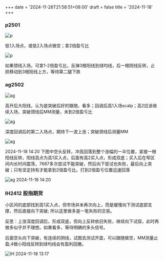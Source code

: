 +++
date = '2024-11-26T21:58:51+08:00'
draft = false
title = '2024-11-18'
+++

### p2501

![p](/images/2024-11-18-11-16-40.png)

低1入场点，或低2入场点做空；拿2倍盈亏比

![p](/images/2024-11-18-11-07-02.png)

如果颈线入场，可拿1-2倍盈亏比，反弹3根阳线到绿均线，后一根阴线反转，止损移动到3根阳线上方，等待第二腿下跌

### ag2502

![ag](/images/2024-11-18-11-15-45.png)

高开后大阳线，认为是突破后好的跟随，看多；回调后高1入场scalp；高2应该继续入场，突破颈线后MM测量，未到2倍盈亏比

![ag](/images/2024-11-18-11-16-32.png)

深度回调后的第二入场点，期待下一波上涨；突破颈线后测量MM

![ag](/images/2024-11-18-11-17-45.png)

2024-11-18 14:20 下图中空头反转，冲高回落到整个涨幅的一半位置，紧接一根阳线反转，阳线高点为高1买入点，后面有高2买入点，形成双底；买入后在窄区间内长时间震荡，7687多次尝试不能突破，然后向下尝试也失败，最后向上突破；只有坚定持有才能拿到2倍盈亏比。打到2倍盈亏位置迅速回落

![ag 2024-11-18 14:20](/images/2024-11-18-14-51-25.png)

### IH2412 股指期货

小区间的底部找到高1买入点，但市场并未再次向上，而是缓慢向下测试底部支撑，然后直接向下突破; 所以这里做多是一笔失败的交易。

反思：上涨深度回调后，形成双底，但向上反转依旧失败，继续向下试探，此时再做多似乎并不理想。如果看多，等待明确的多头信号。

后面空头向下突破，有连续的阴线，试图去测试开盘，可以跟随做空，MM测量止盈;4根小阳线反转到绿均线会有盈利回撤。

![IH 2024-11-18 13:17](/images/2024-11-18-16-10-04.png)
